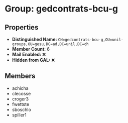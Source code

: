 # Group: gedcontrats-bcu-g

## Properties

- **Distinguished Name:** `CN=gedcontrats-bcu-g,OU=unil-groups,OU=gesu,DC=ad,DC=unil,DC=ch`
- **Member Count:** 6
- **Mail Enabled:** ❌
- **Hidden from GAL:** ❌

## Members

- achicha
- clecosse
- croger3
- fwettste
- sboschlo
- spiller1
